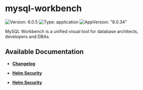 # mysql-workbench

![Version: 6.0.5](https://img.shields.io/badge/Version-6.0.5-informational?style=flat-square) ![Type: application](https://img.shields.io/badge/Type-application-informational?style=flat-square) ![AppVersion: "8.0.34"](https://img.shields.io/badge/AppVersion-"8.0.34"-informational?style=flat-square)

MySQL Workbench is a unified visual tool for database architects, developers and DBAs.

## Available Documentation

- [**Changelog**](CHANGELOG)

- [**Helm Security**](container-security)

- [**Helm Security**](helm-security)


